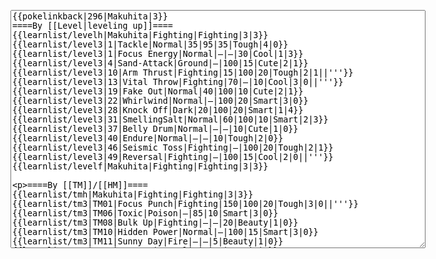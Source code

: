 </p><textarea readonly="" accesskey="," id="wpTextbox1" cols="80" rows="25" style="" class="mw-editfont-monospace" lang="en" dir="ltr" name="wpTextbox1">{{pokelinkback|296|Makuhita|3}}
====By [[Level|leveling up]]====
{{learnlist/levelh|Makuhita|Fighting|Fighting|3|3}}
{{learnlist/level3|1|Tackle|Normal|35|95|35|Tough|4|0}}
{{learnlist/level3|1|Focus Energy|Normal|—|—|30|Cool|1|3}}
{{learnlist/level3|4|Sand-Attack|Ground|—|100|15|Cute|2|1}}
{{learnlist/level3|10|Arm Thrust|Fighting|15|100|20|Tough|2|1||'''}}
{{learnlist/level3|13|Vital Throw|Fighting|70|—|10|Cool|3|0||'''}}
{{learnlist/level3|19|Fake Out|Normal|40|100|10|Cute|2|1}}
{{learnlist/level3|22|Whirlwind|Normal|—|100|20|Smart|3|0}}
{{learnlist/level3|28|Knock Off|Dark|20|100|20|Smart|1|4}}
{{learnlist/level3|31|SmellingSalt|Normal|60|100|10|Smart|2|3}}
{{learnlist/level3|37|Belly Drum|Normal|—|—|10|Cute|1|0}}
{{learnlist/level3|40|Endure|Normal|—|—|10|Tough|2|0}}
{{learnlist/level3|46|Seismic Toss|Fighting|—|100|20|Tough|2|1}}
{{learnlist/level3|49|Reversal|Fighting|—|100|15|Cool|2|0||'''}}
{{learnlist/levelf|Makuhita|Fighting|Fighting|3|3}}

====By [[TM]]/[[HM]]====
{{learnlist/tmh|Makuhita|Fighting|Fighting|3|3}}
{{learnlist/tm3|TM01|Focus Punch|Fighting|150|100|20|Tough|3|0||'''}}
{{learnlist/tm3|TM06|Toxic|Poison|—|85|10|Smart|3|0}}
{{learnlist/tm3|TM08|Bulk Up|Fighting|—|—|20|Beauty|1|0}}
{{learnlist/tm3|TM10|Hidden Power|Normal|—|100|15|Smart|3|0}}
{{learnlist/tm3|TM11|Sunny Day|Fire|—|—|5|Beauty|1|0}}
{{learnlist/tm3|TM17|Protect|Normal|—|—|10|Cute|1|0}}
{{learnlist/tm3|TM18|Rain Dance|Water|—|—|5|Tough|1|0}}
{{learnlist/tm3|TM21|Frustration|Normal|—|100|20|Cute|1|0}}
{{learnlist/tm3|TM26|Earthquake|Ground|100|100|10|Tough|1|3}}
{{learnlist/tm3|TM27|Return|Normal|—|100|20|Cute|1|0}}
{{learnlist/tm3|TM28|Dig|Ground|60|100|10|Smart|1|0}}
{{learnlist/tm3|TM31|Brick Break|Fighting|75|100|15|Cool|1|4||'''}}
{{learnlist/tm3|TM32|Double Team|Normal|—|—|15|Cool|2|0}}
{{learnlist/tm3|TM39|Rock Tomb|Rock|50|80|10|Smart|3|0}}
{{learnlist/tm3|TM42|Facade|Normal|70|100|20|Cute|2|0}}
{{learnlist/tm3|TM43|Secret Power|Normal|70|100|20|Smart|1|0}}
{{learnlist/tm3|TM44|Rest|Psychic|—|—|10|Cute|2|0}}
{{learnlist/tm3|TM45|Attract|Normal|—|100|15|Cute|2|0}}
{{learnlist/tm3|HM03|Surf|Water|95|100|15|Beauty|3|0}}
{{learnlist/tm3|HM04|Strength|Normal|80|100|15|Tough|2|1}}
{{learnlist/tm3|HM06|Rock Smash|Fighting|20|100|15|Tough|1|0||'''}}
{{learnlist/tmf|Makuhita|Fighting|Fighting|3|3}}

====By {{pkmn|breeding}}====
{{learnlist/breedh|Makuhita|Fighting|Fighting|3|3}}
{{learnlist/breed3|{{MSP/3|107|Hitmonchan}}{{MSP/3|237|Hitmontop}}|Counter|Fighting|—|100|20|Tough|2|0}}
{{learnlist/breed3|{{MSP/3|066|Machop}}{{MSP/3|067|Machoke}}{{MSP/3|068|Machamp}}|Cross Chop|Fighting|100|80|5|Cool|3|0||'''}}
{{learnlist/breed3|{{MSP/3|107|Hitmonchan}}{{MSP/3|237|Hitmontop}}{{MSP/3|302|Sableye}}{{MSP/3|307|Meditite}}{{MSP/3|308|Medicham}}|Detect|Fighting|—|—|5|Cool|2|0}}
{{learnlist/breed3|{{MSP/3|066|Machop}}{{MSP/3|067|Machoke}}{{MSP/3|068|Machamp}}|DynamicPunch|Fighting|100|50|5|Cool|2|1||'''}}
{{learnlist/breed3|{{MSP/3|302|Sableye}}{{MSP/3|327|Spinda}}{{MSP/3|331|Cacnea}}{{MSP/3|332|Cacturne}}|Faint Attack|Dark|60|—|20|Smart|2|0}}
{{learnlist/breed3|{{MSP/3|066|Machop}}{{MSP/3|067|Machoke}}{{MSP/3|068|Machamp}}{{MSP/3|106|Hitmonlee}}{{MSP/3|302|Sableye}}|Foresight|Normal|—|100|40|Smart|3|0}}
{{learnlist/breed3|{{MSP/3|313|Volbeat}}|Helping Hand|Normal|—|—|20|Smart|2|0}}
{{learnlist/breed3|{{MSP/3|066|Machop}}{{MSP/3|067|Machoke}}{{MSP/3|068|Machamp}}{{MSP/3|106|Hitmonlee}}{{MSP/3|107|Hitmonchan}}{{MSP/3|237|Hitmontop}}&lt;br>{{MSP/3|332|Cacturne}}|Revenge|Fighting|60|100|10|Tough|3|0||'''}}
{{learnlist/breedf|Makuhita|Fighting|Fighting|3|3}}

====By [[Move Tutor|tutoring]]====
{{learnlist/tutorh|Makuhita|Fighting|Fighting|3|3}}
{{learnlist/tutor3|Body Slam|Normal|85|100|15|Tough|1|4|||yes|yes|yes}}
{{learnlist/tutor3|Counter|Fighting|—|100|20|Tough|2|0|||yes|yes|no}}
{{learnlist/tutor3|Double-Edge|Normal|120|100|15|Tough|6|0|||yes|yes|yes}}
{{learnlist/tutor3|DynamicPunch|Fighting|100|50|5|Cool|2|1||'''|no|yes|no}}
{{learnlist/tutor3|Endure|Normal|—|—|10|Tough|2|0|||no|yes|no}}
{{learnlist/tutor3|Fire Punch|Fire|75|100|15|Beauty|4|0|||no|yes|no}}
{{learnlist/tutor3|Ice Punch|Ice|75|100|15|Beauty|4|0|||no|yes|no}}
{{learnlist/tutor3|Mega Kick|Normal|120|75|5|Cool|4|0|||yes|yes|no}}
{{learnlist/tutor3|Mega Punch|Normal|80|85|20|Tough|4|0|||yes|yes|no}}
{{learnlist/tutor3|Metronome|Normal|—|—|10|Cute|3|0|||yes|yes|no}}
{{learnlist/tutor3|Mimic|Normal|—|—|10|Cute|1|0|||yes|yes|yes}}
{{learnlist/tutor3|Mud-Slap|Ground|20|100|10|Cute|2|1|||no|yes|no}}
{{learnlist/tutor3|Rock Slide|Rock|75|90|10|Tough|1|3|||yes|yes|no}}
{{learnlist/tutor3|Seismic Toss|Fighting|—|100|20|Tough|2|1|||yes|yes|yes}}
{{learnlist/tutor3|Sleep Talk|Normal|—|—|10|Cute|3|0|||no|yes|no}}
{{learnlist/tutor3|Snore|Normal|40|100|15|Cute|4|0|||no|yes|no}}
{{learnlist/tutor3|Substitute|Normal|—|—|10|Smart|2|0|||yes|yes|yes}}
{{learnlist/tutor3|Swagger|Normal|—|90|15|Cute|2|0|||no|yes|yes}}
{{learnlist/tutor3|ThunderPunch|Electric|75|100|15|Cool|4|0|||no|yes|no}}
{{learnlist/tutorf|Makuhita|Fighting|Fighting|3|3}}

====Special moves====
=====[[Pokémon Colosseum]]=====
{{Shadow moves|296|30|Shadow Rush|--|--|--|Foresight|Normal|Focus Energy|Normal|Vital Throw|Fighting|Cross Chop|Fighting|Colo|fighting|fighting}}

=====[[Pokémon XD: Gale of Darkness]]=====
{{Shadow moves|296|18|Shadow Blitz|Shadow Shed|--|--|Refresh|Normal|Brick Break|Fighting|Arm Thrust|Fighting|Rock Tomb|Rock|XD|fighting|fighting}}

[[it:Makuhita/Mosse apprese in terza generazione]]
[[zh:幕下力士/第三世代招式表]]

